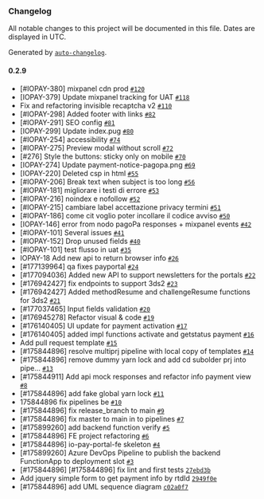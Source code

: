 ### Changelog

All notable changes to this project will be documented in this file. Dates are displayed in UTC.

Generated by [`auto-changelog`](https://github.com/CookPete/auto-changelog).

#### 0.2.9

- [#IOPAY-380] mixpanel cdn prod [`#120`](https://github.com/pagopa/io-pay-portal/pull/120)
- [IOPAY-379] Update mixpanel tracking for UAT [`#118`](https://github.com/pagopa/io-pay-portal/pull/118)
- Fix and refactoring invisible recaptcha v2 [`#110`](https://github.com/pagopa/io-pay-portal/pull/110)
- [#IOPAY-298] Added footer with links [`#82`](https://github.com/pagopa/io-pay-portal/pull/82)
- [#IOPAY-291] SEO config [`#81`](https://github.com/pagopa/io-pay-portal/pull/81)
- [IOPAY-299] Update index.pug [`#80`](https://github.com/pagopa/io-pay-portal/pull/80)
- [#IOPAY-254] accessibility [`#74`](https://github.com/pagopa/io-pay-portal/pull/74)
- [#IOPAY-275] Preview modal without scroll [`#72`](https://github.com/pagopa/io-pay-portal/pull/72)
- [#276] Style the buttons: sticky only on mobile [`#70`](https://github.com/pagopa/io-pay-portal/pull/70)
- [IOPAY-274] Update payment-notice-pagopa.png [`#69`](https://github.com/pagopa/io-pay-portal/pull/69)
- [IOPAY-220] Deleted csp in html [`#55`](https://github.com/pagopa/io-pay-portal/pull/55)
- [#IOPAY-206] Break text when subject is too long [`#56`](https://github.com/pagopa/io-pay-portal/pull/56)
- [#IOPAY-181] migliorare i testi di errore [`#53`](https://github.com/pagopa/io-pay-portal/pull/53)
- [#IOPAY-216] noindex e nofollow [`#52`](https://github.com/pagopa/io-pay-portal/pull/52)
- [#IOPAY-215] cambiare label accettazione privacy termini [`#51`](https://github.com/pagopa/io-pay-portal/pull/51)
- [#IOPAY-186] come cit voglio poter incollare il codice avviso [`#50`](https://github.com/pagopa/io-pay-portal/pull/50)
- [IOPAY-146] error from nodo pagoPa responses + mixpanel events [`#42`](https://github.com/pagopa/io-pay-portal/pull/42)
- [#IOPAY-101] Several issues [`#41`](https://github.com/pagopa/io-pay-portal/pull/41)
- [#IOPAY-152] Drop unused fields [`#40`](https://github.com/pagopa/io-pay-portal/pull/40)
- [#IOPAY-101] test flusso in uat [`#35`](https://github.com/pagopa/io-pay-portal/pull/35)
- IOPAY-18 Add new api to return browser info [`#26`](https://github.com/pagopa/io-pay-portal/pull/26)
- [#177139964] qa fixes payportal [`#24`](https://github.com/pagopa/io-pay-portal/pull/24)
- [#177094036] Added new API to support newsletters for the portals [`#22`](https://github.com/pagopa/io-pay-portal/pull/22)
- [#176942427] fix endpoints to support 3ds2 [`#23`](https://github.com/pagopa/io-pay-portal/pull/23)
- [#176942427] Added methodResume and challengeResume functions for 3ds2 [`#21`](https://github.com/pagopa/io-pay-portal/pull/21)
- [#177037465] Input fields validation [`#20`](https://github.com/pagopa/io-pay-portal/pull/20)
- [#176945278] Refactor visual & code  [`#19`](https://github.com/pagopa/io-pay-portal/pull/19)
- [#176140405] UI update for payment activation [`#17`](https://github.com/pagopa/io-pay-portal/pull/17)
- [#176140405] added impl functions activate and getstatus payment [`#16`](https://github.com/pagopa/io-pay-portal/pull/16)
- Add pull request template [`#15`](https://github.com/pagopa/io-pay-portal/pull/15)
- [#175844896] resolve multiprj pipeline with local copy of templates [`#14`](https://github.com/pagopa/io-pay-portal/pull/14)
- [#175844896] remove dummy yarn lock and add cd subolder prj into pipe… [`#13`](https://github.com/pagopa/io-pay-portal/pull/13)
- [#175844911] Add api mock responses and refactor info payment view [`#8`](https://github.com/pagopa/io-pay-portal/pull/8)
- [#175844896] add fake global yarn lock [`#11`](https://github.com/pagopa/io-pay-portal/pull/11)
- 175844896 fix pipelines be [`#10`](https://github.com/pagopa/io-pay-portal/pull/10)
- [#175844896] fix release_branch to main [`#9`](https://github.com/pagopa/io-pay-portal/pull/9)
- [#175844896] fix master to main in to pipelines [`#7`](https://github.com/pagopa/io-pay-portal/pull/7)
- [#175899260] add backend function verify [`#5`](https://github.com/pagopa/io-pay-portal/pull/5)
- [#175844896] FE project refactoring [`#6`](https://github.com/pagopa/io-pay-portal/pull/6)
- [#175844896] io-pay-portal-fe skeleton [`#4`](https://github.com/pagopa/io-pay-portal/pull/4)
- [#175899260] Azure DevOps Pipeline to publish the backend FunctionApp to deployment slot [`#3`](https://github.com/pagopa/io-pay-portal/pull/3)
- [#175844896] [#175844896] fix lint and first tests [`27ebd3b`](https://github.com/pagopa/io-pay-portal/commit/27ebd3bbc3eb81b33cae503ddd0965dde8cac34f)
- Add jquery simple form to get payment info by rtdId [`2949f0e`](https://github.com/pagopa/io-pay-portal/commit/2949f0e202f8d93b8cbc9ac37477c43543d76b33)
- [#175844896] add UML sequence diagram [`c02a0f7`](https://github.com/pagopa/io-pay-portal/commit/c02a0f71018b2e3dbf16b15c169e367103da1bd7)
